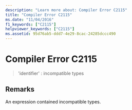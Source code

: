 ```yaml
---
description: "Learn more about: Compiler Error C2115"
title: "Compiler Error C2115"
ms.date: "11/04/2016"
f1_keywords: ["C2115"]
helpviewer_keywords: ["C2115"]
ms.assetid: 95d76ab5-ddd7-4e29-8cac-24285dccc490
---
```

# Compiler Error C2115

> 'identifier' : incompatible types

## Remarks

An expression contained incompatible types.
